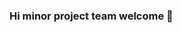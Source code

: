 
### Hi minor project team welcome  👋

<!--
**vflproject/vflproject** is a ✨ _special_ ✨ repository because its `README.md` (this file) appears on your GitHub profile.

Here are some ideas to get you started:

- 🔭 we are currently working on minor project.
- 🌱 we are currently learning web development and firebase.
- 👯 we looking to collaborate on higher level project
- 🤔 we are looking for help with github
- 💬 Ask me about vfl project
- 📫 How to reach me: vocalforlocalteam@gmail.com
- 😄 Pronouns: team/group
- ⚡ Fun fact: happy enjoy 
-->
